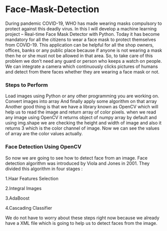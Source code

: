 # Face-Mask-Detection
During pandemic COVID-19, WHO has made wearing masks compulsory to protect against this deadly virus. In this I will develop a machine learning project – Real-time Face Mask Detector with Python.
Today it has become mandatory for all the citizens to wear a face mask to protect themselves from COVID-19. This application can be helpful for all the shop owners, offices, banks or any public place because if anyone is not wearing a mask then he or she must not be allowed in that area. So, to take care of this problem we don’t need any guard or person who keeps a watch on people. We can integrate a camera which continuously clicks pictures of humans and detect from there faces whether they are wearing a face mask or not.
### Steps to Perform
Load images using Python or any other programming you are working on.
Convert images into array
And finally apply some algorithm on that array
Another good thing is that we have a library known as OpenCV which will help us to read the image and return array of color pixels.
when we read any image using OpenCV it returns object of numpy array by default and using img.shape we are checking the height and width of image and also it returns 3 which is the color channel of image. Now we can see the values of array are the color values actually.
### Face Detection Using OpenCV
So now we are going to see how to detect face from an image. Face detection algorithm was introduced by Viola and Jones in 2001. They divided this algorithm in four stages :

1.Haar Features Selection

2.Integral Images

3.AdaBoost

4.Cascading Classifier

We do not have to worry about these steps right now because we already have a XML file which is going to help us to detect faces from the image.
